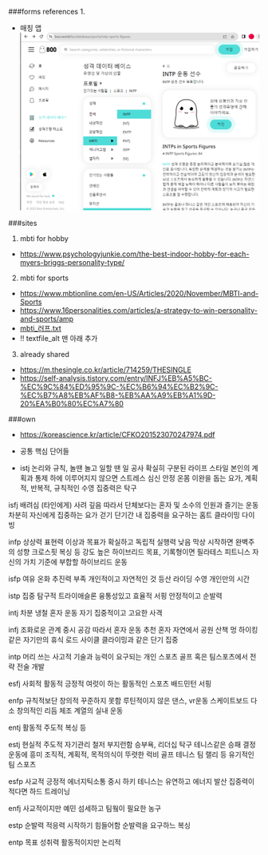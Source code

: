 ###forms references
1.
- 매칭 앱
![img.png](img.png)


###sites
1. mbti for hobby
- https://www.psychologyjunkie.com/the-best-indoor-hobby-for-each-myers-briggs-personality-type/

2. mbti for sports
- https://www.mbtionline.com/en-US/Articles/2020/November/MBTI-and-Sports
- https://www.16personalities.com/articles/a-strategy-to-win-personality-and-sports/amp
- [mbti_러프.txt](..%2F..%2F..%2Fmbti_%B7%AF%C7%C1.txt)
- !! textfile_alt 맨 아래 추가

3. already shared
- https://m.thesingle.co.kr/article/714259/THESINGLE
- https://self-analysis.tistory.com/entry/INFJ%EB%A5%BC-%EC%9C%84%ED%95%9C-%EC%B6%94%EC%B2%9C-%EC%B7%A8%EB%AF%B8-%EB%AA%A9%EB%A1%9D-20%EA%B0%80%EC%A7%80

###own
- https://koreascience.kr/article/CFKO201523070247974.pdf
- 공통 핵심 단어들

- istj 논리와 규칙, 놀땐 놀고 일할 땐 일 공사 확실히 구분된 라이프 스타일
      본인의 계획과 통제 하에 이루어지지 않으면 스트레스 
       심신 안정 온몸 이완을 돕는 요가, 계획적, 반복적, 규칙적인 수영
      집중력은 탁구

isfj 배려심 (타인에게) 사려 깊음 따라서 단체보다는 혼자 및 소수의 인원과 즐기는 운동
    차분히 자신에게 집중하는 요가 걷기
     단기간 내 집중력을 요구하는 홈트 클라이밍
     다이빙

infp 상상력 표현력 이상과 목표가 확실하고 독립적
       실행력 낮음 막상 시작하면 완벽주의 성향
      크로스핏 복싱 등 강도 높은 하이브리드 
       목표, 기록형이면 필라테스 피트니스
	자신의 가치 기준에 부합할 하이브리드 운동

isfp 여유 온화 추진력 부족
       개인적이고 자연적인 것 등산 라이딩
	수영 개인만의 시간

istp     집중 탐구적
	트라이애슬론 융통성있고 효율적
	서핑 안정적이고 순발력

intj 차분 냉철 혼자 운동
      자기 집중적이고 고요한 사격

infj 조화로운 관계 중시 공감 따라서 혼자 운동 추천
      혼자 자연에서 공원 산책 멍 하이킹 같은 자기만의 휴식
      로드 사이클 클라이밍과 같은 단기 집중

intp 머리 쓰는 사고적
	기술과 능력이 요구되는 개인 스포츠 골프
	혹은 팀스포츠에서 전략 전술 개발 
	 

esfj 사회적 활동적 긍정적
      여럿이 하는 활동적인 스포츠 배드민턴 서핑

enfp 규칙적보단 창의적 꾸준하지 못함 
        루틴적이지 않은 댄스, vr운동 스케이트보드
	다소 창의적인 리듬 체조 계열의 실내 운동

entj 활동적 주도적 복싱 등

estj 현실적 주도적 자기관리 철저 부지런함
      승부욕, 리더십 탁구 테니스같은 승패 결정 운동에 흥미
       조직적, 계획적, 목적의식이 뚜렷한 럭비 골프 테니스 팀 랠리 등 유기적인 팀 스포츠

esfp 사교적 긍정적 에너지틱소통 중시
	하키 테니스는 유연하고 에너지 발산
        집중력이 적다면 하드 트레이닝

enfj 사교적이지만 예민 
	섬세하고 팀웤이 필요한 농구 

estp 순발력 적응력 시작하기 힘들어함
	순발력을 요구하느 복싱

entp 목표 성취력 활동적이지만 논리적